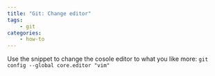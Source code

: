 ```yaml
---
title: "Git: Change editor" 
tags: 
    - git
categories:
    - how-to
---
```

Use the snippet to change the cosole editor to what you like more:  `git config --global core.editor "vim"`